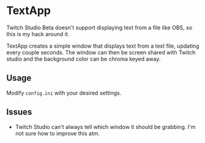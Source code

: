 # TextApp

Twitch Studio Beta doesn't support displaying text from a file like OBS, so this is my hack around it.

TextApp creates a simple window that displays text from a text file, updating every couple seconds.
The window can then be screen shared with Twitch studio and the background color can be chroma keyed away.

## Usage

Modify `config.ini` with your desired settings.

## Issues

* Twitch Studio can't always tell which window it should be grabbing. I'm not sure how to improve this atm.
